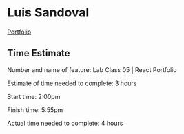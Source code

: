 # Luis Sandoval

[Portfolio](https://luis-sandoval-portfolio.netlify.app/)

## Time Estimate

Number and name of feature: Lab Class 05 | React Portfolio

Estimate of time needed to complete: 3 hours

Start time: 2:00pm

Finish time: 5:55pm

Actual time needed to complete: 4 hours
